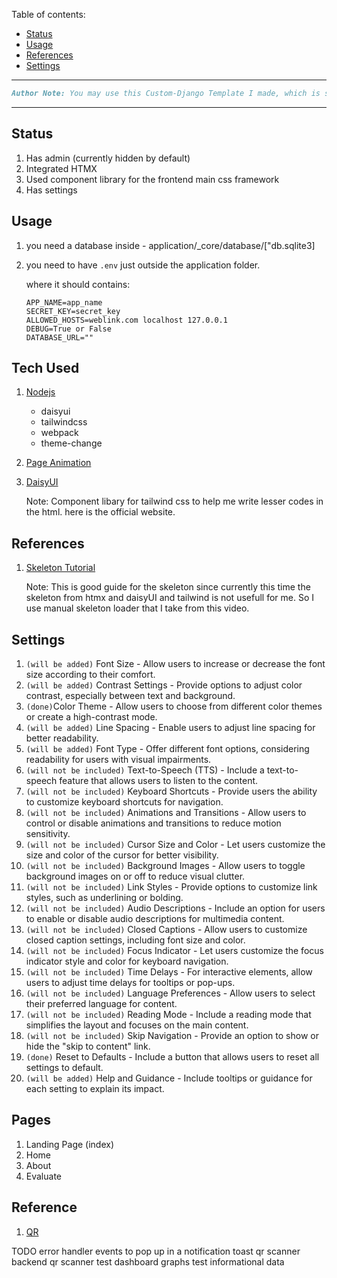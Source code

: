 Table of contents:

- [Status](#status)
- [Usage](#usage)
- [References](#references)
- [Settings](#settings)

<hr>

```md
Author Note: You may use this Custom-Django Template I made, which is simplified, and I found efficient when handling you're own API's.
```

<hr>

## Status

1. Has admin (currently hidden by default)
2. Integrated HTMX
3. Used component library for the frontend main css framework
4. Has settings

## Usage

1. you need a database inside - application/\_core/database/["db.sqlite3]
2. you need to have `.env` just outside the application folder.

   where it should contains:

   ```env
   APP_NAME=app_name
   SECRET_KEY=secret_key
   ALLOWED_HOSTS=weblink.com localhost 127.0.0.1
   DEBUG=True or False
   DATABASE_URL=""
   ```

## Tech Used

1. [Nodejs](https://nodejs.org/en)

   - daisyui
   - tailwindcss
   - webpack
   - theme-change

2. [Page Animation](https://loading.io/)
3. [DaisyUI](https://daisyui.com/)

   Note: Component libary for tailwind css to help me write lesser codes in the html.
   here is the official website.

## References

1. [Skeleton Tutorial](https://www.youtube.com/watch?v=tvGR675k5No)

   Note: This is good guide for the skeleton since currently this time the skeleton from htmx and daisyUI and tailwind is not usefull for me. So I use manual skeleton loader that I take from this video.

## Settings

1. `(will be added)` Font Size - Allow users to increase or decrease the font size according to their comfort.
2. `(will be added)` Contrast Settings - Provide options to adjust color contrast, especially between text and background.
3. `(done)`Color Theme - Allow users to choose from different color themes or create a high-contrast mode.
4. `(will be added)` Line Spacing - Enable users to adjust line spacing for better readability.
5. `(will be added)` Font Type - Offer different font options, considering readability for users with visual impairments.
6. `(will not be included)` Text-to-Speech (TTS) - Include a text-to-speech feature that allows users to listen to the content.
7. `(will not be included)` Keyboard Shortcuts - Provide users the ability to customize keyboard shortcuts for navigation.
8. `(will not be included)` Animations and Transitions - Allow users to control or disable animations and transitions to reduce motion sensitivity.
9. `(will not be included)` Cursor Size and Color - Let users customize the size and color of the cursor for better visibility.
10. `(will not be included)` Background Images - Allow users to toggle background images on or off to reduce visual clutter.
11. `(will not be included)` Link Styles - Provide options to customize link styles, such as underlining or bolding.
12. `(will not be included)` Audio Descriptions - Include an option for users to enable or disable audio descriptions for multimedia content.
13. `(will not be included)` Closed Captions - Allow users to customize closed caption settings, including font size and color.
14. `(will not be included)` Focus Indicator - Let users customize the focus indicator style and color for keyboard navigation.
15. `(will not be included)` Time Delays - For interactive elements, allow users to adjust time delays for tooltips or pop-ups.
16. `(will not be included)` Language Preferences - Allow users to select their preferred language for content.
17. `(will not be included)` Reading Mode - Include a reading mode that simplifies the layout and focuses on the main content.
18. `(will not be included)` Skip Navigation - Provide an option to show or hide the "skip to content" link.
19. `(done)` Reset to Defaults - Include a button that allows users to reset all settings to default.
20. `(will be added)` Help and Guidance - Include tooltips or guidance for each setting to explain its impact.

## Pages

1. Landing Page (index)
2. Home
3. About
4. Evaluate

## Reference

1. [QR](https://www.youtube.com/watch?v=19eo39lqpLM)

TODO
error handler events to pop up in a notification toast
qr scanner backend
qr scanner test
dashboard
graphs test
informational data
